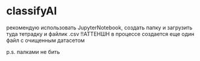 # classifyAI
рекомендую использовать JupyterNotebook, создать папку и загрузить туда тетрадку и файлик .csv
!!АТТЕНШН
в процессе создается еще один файл с очищенным датасетом

p.s. палками не бить
